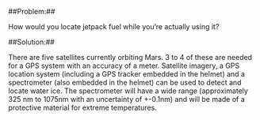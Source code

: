 ##Problem:##

How would you locate jetpack fuel while you’re actually using it?

##Solution:##

There are five satellites currently orbiting Mars. 3 to 4 of these are
needed for a GPS system with an accuracy of a meter. Satellite imagery,
a GPS location system (including a GPS tracker embedded in the helmet)
and a spectrometer (also embedded in the helmet) can be used to detect
and locate water ice. The spectrometer will have a wide range (approximately 325 nm to 1075nm with an uncertainty of +-0.1nm) and will be made of a protective material for extreme temperatures.
